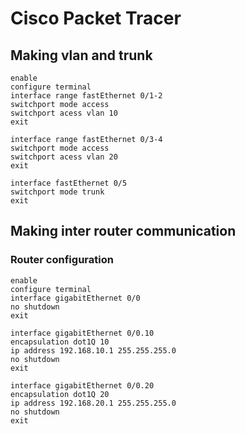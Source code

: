 # Cisco Packet Tracer

## Making vlan and trunk
```
enable
configure terminal
interface range fastEthernet 0/1-2
switchport mode access
switchport acess vlan 10
exit

interface range fastEthernet 0/3-4
switchport mode access
switchport acess vlan 20
exit

interface fastEthernet 0/5
switchport mode trunk
exit
```

## Making inter router communication 

### Router configuration
```
enable
configure terminal
interface gigabitEthernet 0/0
no shutdown
exit

interface gigabitEthernet 0/0.10
encapsulation dot1Q 10
ip address 192.168.10.1 255.255.255.0
no shutdown
exit

interface gigabitEthernet 0/0.20
encapsulation dot1Q 20
ip address 192.168.20.1 255.255.255.0
no shutdown
exit

```











